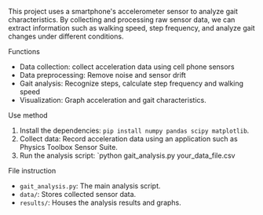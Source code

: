 This project uses a smartphone's accelerometer sensor to analyze gait characteristics. By collecting and processing raw sensor data, we can extract information such as walking speed, step frequency, and analyze gait changes under different conditions.

Functions
- Data collection: collect acceleration data using cell phone sensors
- Data preprocessing: Remove noise and sensor drift
- Gait analysis: Recognize steps, calculate step frequency and walking speed
- Visualization: Graph acceleration and gait characteristics.

Use method
1. Install the dependencies: `pip install numpy pandas scipy matplotlib`. 
2. Collect data: Record acceleration data using an application such as Physics Toolbox Sensor Suite.
3. Run the analysis script: `python gait_analysis.py your_data_file.csv

File instruction
- `gait_analysis.py`: The main analysis script.
- `data/`: Stores collected sensor data.
- `results/`: Houses the analysis results and graphs.
